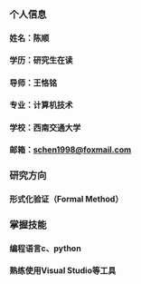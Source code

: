 ### 个人信息
#### 姓名：陈顺
#### 学历：研究生在读
#### 导师：王恪铭
#### 专业：计算机技术
#### 学校：西南交通大学
#### 邮箱：schen1998@foxmail.com
#### 

### 研究方向
#### 形式化验证（Formal Method）
#### 

### 掌握技能
#### 编程语言c、python
#### 熟练使用Visual Studio等工具
#### 
